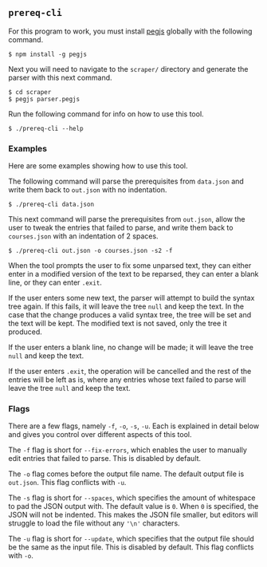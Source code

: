 ## `prereq-cli`

For this program to work, you must install
[pegjs](https://www.npmjs.com/package/pegjs) globally with the
following command.

```
$ npm install -g pegjs
```

Next you will need to navigate to the `scraper/` directory and generate the
parser with this next command.

```
$ cd scraper
$ pegjs parser.pegjs
```

Run the following command for info on how to use this tool.

```
$ ./prereq-cli --help
```

### Examples

Here are some examples showing how to use this tool.

The following command will parse the prerequisites from `data.json` and write
them back to `out.json` with no indentation.

```
$ ./prereq-cli data.json
```

This next command will parse the prerequisites from `out.json`, allow the
user to tweak the entries that failed to parse, and write them back to
`courses.json` with an indentation of 2 spaces.

```
$ ./prereq-cli out.json -o courses.json -s2 -f
```

When the tool prompts the user to fix some unparsed text, they can either enter
in a modified version of the text to be reparsed, they can enter a blank line,
or they can enter `.exit`.

If the user enters some new text, the parser will attempt to build the syntax
tree again.  If this fails, it will leave the tree `null` and keep the text.  In
the case that the change produces a valid syntax tree, the tree will be set and
the text will be kept.  The modified text is not saved, only the tree
it produced.

If the user enters a blank line, no change will be made; it will leave the tree
`null` and keep the text.

If the user enters `.exit`, the operation will be cancelled and the rest of the
entries will be left as is, where any entries whose text failed to parse will
leave the tree `null` and keep the text.

### Flags

There are a few flags, namely `-f`, `-o`, `-s`, `-u`. Each is explained in
detail below and gives you control over different aspects of this tool.

The `-f` flag is short for `--fix-errors`, which enables the user to manually
edit entries that failed to parse.  This is disabled by default.

The `-o` flag comes before the output file name.  The default output file is
`out.json`.  This flag conflicts with `-u`.

The `-s` flag is short for `--spaces`, which specifies the amount of whitespace
to pad the JSON output with.  The default value is `0`.  When `0` is specified,
the JSON will not be indented.  This makes the JSON file smaller, but editors
will struggle to load the file without any `'\n'` characters.

The `-u` flag is short for `--update`, which specifies that the output file
should be the same as the input file.  This is disabled by default.  This flag
conflicts with `-o`.
